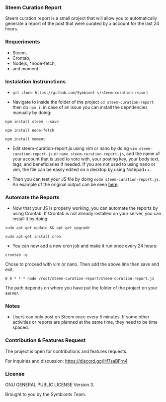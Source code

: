 ### Steem Curation Report

Steem curation report is a small project that will allow you to automatically generate a report of the post that were curated by _x_ account for the last 24 hours.

### Requeriments

* Steem,
* Crontab,
* Nodejs,
*node-fetch,
* and moment.

### Instalation Instrunctions

* ```git clone https://github.com/Symbiont-s/steem-curation-report```

* Navigate to inside the folder of the project ```cd steem-curation-report``` then do ```npm i```. in case of an issue you can install the depndencies manually by doing:

```npm install steem --save```

```npm install node-fetch```

```npm install moment```

* Edit steem-curation-report.js using vim or nano by doing ```vim steem-curation-report.js``` or ```nano steem-curation-report.js```, add the name of your account that is used to vote with, your posting key, your body text, tags, and beneficiaries if needed. If you are not used to using nano or vim, the file can be easily edited on a desktop by using  Notepad++.

* Then you can test your JS file by doing ```node steem-curation-report.js```. An example of the original output can be seen [here](https://steemit.com/ecs/@ecosynthesizer/ecs-curation-report-8-7-2021-id-7158).

### Automate the Reports

* Now that your JS is properly working, you can automate the reports by using Crontab. If Crontab is not already installed on your server, you can install it by doing:

```
sudo apt-get update && apt-get upgrade
```
```
sudo apt-get install cron
```

* You can now add a new cron job and make it run once every 24 hours:

```
crontab -e
```
Chose to proceed with vim or nano. Then add the above line then save and exit.
```
0 0 * * * node /root/steem-curation-report/steem-curation-report.js
```
The path depends on where you have put the folder of the project on your server.

### Notes

* Users can only post on Steem once every 5 minutes. If some other activities or reports are planned at the same time, they need to be time spaced.


### Contribution & Features Request

The project is open for contributions and features requests.

For inquiries and discussion: https://discord.gg/Hf7saBFrn4

### License

GNU GENERAL PUBLIC LICENSE Version 3.

Brought to you by the Symbionts Team.
